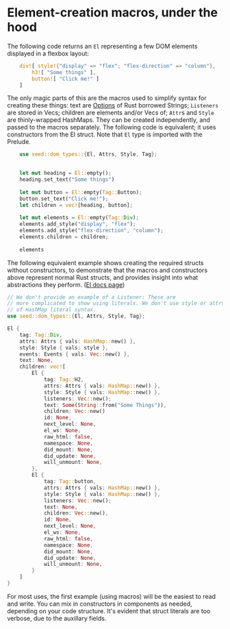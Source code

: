 # Element-creation macros, under the hood
The following code returns an `El` representing a few DOM elements displayed
in a flexbox layout:
```rust
    div![ style!{"display" => "flex"; "flex-direction" => "column"},
        h3![ "Some things" ],
        button![ "Click me!" ]
    ]
```

The only magic parts of this are the macros used to simplify syntax for creating these
things: text are [Options](https://doc.rust-lang.org/book/ch06-01-defining-an-enum.html#the-option-enum-and-its-advantages-over-null-values)
 of Rust borrowed Strings; `Listeners` are stored in Vecs; children are elements and/or Vecs of;
`Attr`s and `Style` are thinly-wrapped HashMaps. They can be created independently, and
passed to the macros separately. The following code is equivalent; it uses constructors
from the El struct. Note that `El` type is imported with the Prelude.

```rust
    use seed::dom_types::{El, Attrs, Style, Tag};
    

    let mut heading = El::empty();
    heading.set_text("Some things")
    
    let mut button = El::empty(Tag::Button);
    button.set_text("Click me!");
    let children = vec![heading, button];
    
    let mut elements = El::empty(Tag::Div);
    elements.add_style("display", "flex");
    elements.add_style("flex-direction", "column");
    elements.children = children;
    
    elements
```

The following equivalent example shows creating the required structs without constructors,
to demonstrate that the macros and constructors above represent normal Rust structs,
and provides insight into what abstractions they perform. ([El docs page](https://docs.rs/seed/0.2.0/seed/dom_types/struct.El.html))

```rust
// We don't provide an example of a Listener: These are
// more complicated to show using literals. We don't use style or attrs here, due to the lack
// of HashMap literal syntax.
use seed::dom_types::{El, Attrs, Style, Tag};

El {
    tag: Tag::Div,
    attrs: Attrs { vals: HashMap::new() },
    style: Style { vals: style },
    events: Events { vals: Vec::new() },
    text: None,
    children: vec![
        El {
            tag: Tag::H2,
            attrs: Attrs { vals: HashMap::new() },
            style: Style { vals: HashMap::new() },
            listeners: Vec::new();
            text: Some(String::from("Some Things")),
            children: Vec::new()
            id: None,
            next_level: None,
            el_ws: None,
            raw_html: false,
            namespace: None,
            did_mount: None,
            did_update: None,
            will_unmount: None,
        },
        El {
            tag: Tag::button,
            attrs: Attrs { vals: HashMap::new() },
            style: Style { vals: HashMap::new() },
            listeners: Vec::new();
            text: None,
            children: Vec::new(),
            id: None,
            next_level: None,
            el_ws: None,
            raw_html: false,
            namespace: None,
            did_mount: None,
            did_update: None,
            will_unmount: None,
        } 
    ]
}
```
For most uses, the first example (using macros) will be the easiest to read and write.
You can mix in constructors in components as needed, depending on your code structure.
It's evident that struct literals are too verbose, due to the auxillary fields.